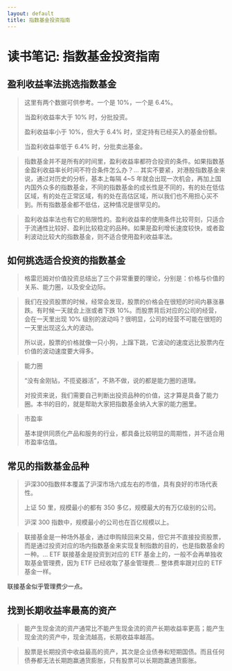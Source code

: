 ```yaml
---
layout: default
title: 指数基金投资指南
---
```


# 读书笔记: 指数基金投资指南


## 盈利收益率法挑选指数基金

> 这里有两个数据可供参考。一个是 10%，一个是 6.4%。
>
> 当盈利收益率大于 10% 时，分批投资。
>
> 盈利收益率小于 10%，但大于 6.4% 时，坚定持有已经买入的基金份额。
>
> 当盈利收益率低于 6.4% 时，分批卖出基金。
>



> 指数基金并不是所有的时间里，盈利收益率都符合投资的条件。如果指数基金盈利收益率长时间不符合条件怎么办？... 其实不要紧，对港股指数基金来说，通过对历史的分析，基本上每隔 4~5 年就会出现一次机会，再加上国内国外众多的指数基金，不同的指数基金的成长性是不同的，有的处在低估区域，有的处在正常区域，有的处在高估区域，所以我们也不用担心买不到。所有指数基金都不低估，这种情况是很罕见的。
>



> 盈利收益率法也有它的局限性的。盈利收益率的使用条件比较苛刻，只适合于流通性比较好、盈利比较稳定的品种。如果是盈利增长速度较快，或者盈利波动比较大的指数基金，则不适合使用盈利收益率法。
>







## 如何挑选适合投资的指数基金

> 格雷厄姆对价值投资总结出了三个非常重要的理论，分别是：价格与价值的关系、能力圈，以及安全边际。
>



> 我们在投资股票的时候，经常会发现，股票的价格会在很短的时间内暴涨暴跌。有时候一天就会上涨或者下跌 10%。而股票背后对应的公司的经营，会在一天里出现 10% 级别的波动吗？很明显，公司的经营不可能在很短的一天里出现这么大的波动。
>
> 所以说，股票的价格就像一只小狗，上蹿下跳，它波动的速度远比股票内在价值的波动速度要大得多。
>



> 能力圈
>
> “没有金刚钻，不揽瓷器活”，不熟不做，说的都是能力圈的道理。
>
> 对投资来说，我们需要自己判断出投资品种的价值，这才算是具备了能力圈。本书的目的，就是帮助大家把指数基金纳入大家的能力圈里。
>



> 市盈率
>
> 基本提供同质化产品和服务的行业，都具备比较明显的周期性，并不适合用市盈率估值。
>







## 常见的指数基金品种

> 沪深300指数样本覆盖了沪深市场六成左右的市值，具有良好的市场代表性。
>
> 上证 50 里，规模最小的都有 350 多亿，规模最大的有万亿级别的公司。
>
> 沪深 300 指数中，规模最小的公司也在百亿规模以上。
>



> 联接基金是一种场外基金，通过申购赎回来交易，但它并不直接投资股票，而是通过投资对应的场内指数基金来实现复制指数的目的，也是指数基金的一种。... ETF 联接基金是投资到对应的 ETF 基金上的，一般不会再单独收取基金管理费，因为 ETF 已经收取了基金管理费... 整体费率跟对应的 ETF 基金一样。
>

联接基金似乎管理费少一点。





## 找到长期收益率最高的资产

> 能产生现金流的资产通常比不能产生现金流的资产长期收益率更高；能产生现金流的资产中，现金流越高，长期收益率越高。
>



> 股票是长期投资中收益最高的资产，其次是企业债券和短期国债。而且任何债券都无法长期跑赢通货膨胀，只有股票可以长期跑赢通货膨胀。
>
